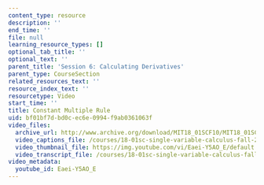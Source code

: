 ```yaml
---
content_type: resource
description: ''
end_time: ''
file: null
learning_resource_types: []
optional_tab_title: ''
optional_text: ''
parent_title: 'Session 6: Calculating Derivatives'
parent_type: CourseSection
related_resources_text: ''
resource_index_text: ''
resourcetype: Video
start_time: ''
title: Constant Multiple Rule
uid: bf01bf7d-bd0c-ec6e-0994-f9ab0361063f
video_files:
  archive_url: http://www.archive.org/download/MIT18_01SCF10/MIT18_01SCF10Rec_04_300k.mp4
  video_captions_file: /courses/18-01sc-single-variable-calculus-fall-2010/722a716efd3e5a01b0bc79ea3110d828_Eaei-Y5AO_E.vtt
  video_thumbnail_file: https://img.youtube.com/vi/Eaei-Y5AO_E/default.jpg
  video_transcript_file: /courses/18-01sc-single-variable-calculus-fall-2010/88dcb688e71f238b639d1a70aa12f531_Eaei-Y5AO_E.pdf
video_metadata:
  youtube_id: Eaei-Y5AO_E
---
```

